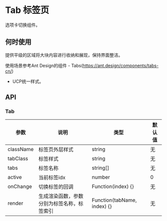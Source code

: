 # Tab 标签页

选项卡切换组件。

## 何时使用

提供平级的区域将大块内容进行收纳和展现，保持界面整洁。

使用场景参考Ant Design的组件 - Tabs(https://ant.design/components/tabs-cn/)

- UCP统一样式。

## API

### Tab

| 参数 | 说明 | 类型 | 默认值 |
| --- | --- | --- | --- |
| className | 标签页外层样式 | string | 无 |
| tabClass | 标签样式 | string | 无 |
| tabs | 标签名称 | string[] | 无 |
| active | 当前标签idx | number | 0 |
| onChange | 切换标签的回调 | Function(index) {} | 无 |
| render | 生成渲染函数，参数分别为标签名称，标签索引 | Function(tabName, index) {} | 无 |
